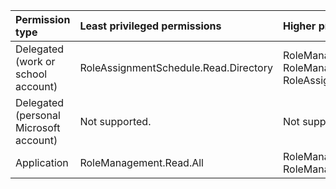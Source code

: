 |Permission type|Least privileged permissions|Higher privileged permissions|
|:---|:---|:---|
|Delegated (work or school account)|RoleAssignmentSchedule.Read.Directory|RoleManagement.Read.Directory, RoleManagement.Read.All, RoleAssignmentSchedule.ReadWrite.Directory|
|Delegated (personal Microsoft account)|Not supported.|Not supported.|
|Application|RoleManagement.Read.All|RoleManagement.Read.Directory, RoleManagement.ReadWrite.Directory|
